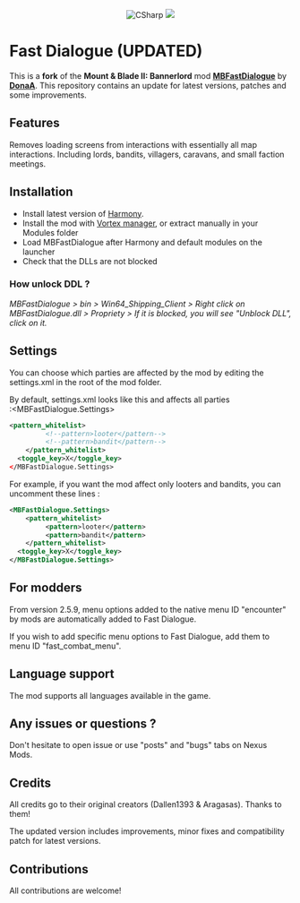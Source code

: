 <p align="center">
	<img src="https://img.shields.io/badge/C%23-%23239120.svg" alt="CSharp" />
	<a href="https://www.nexusmods.com/mountandblade2bannerlord/mods/4607" alt="Fast Dialogue (UPDATED)">
	<img src="https://img.shields.io/badge/download-Nexus%20Mods-yellow" /></a>
</p>

# Fast Dialogue (UPDATED)

This is a **fork** of the **Mount & Blade II: Bannerlord** mod **[MBFastDialogue](https://github.com/DonoA/MBFastDialogue)** by **[DonaA](https://github.com/DonoA)**. This repository contains an update for latest versions, patches and some improvements.

## Features

Removes loading screens from interactions with essentially all map interactions. Including lords, bandits, villagers, caravans, and small faction meetings.

## Installation

- Install latest version of [Harmony](https://github.com/BUTR/Bannerlord.Harmony).
- Install the mod with [Vortex manager](https://www.nexusmods.com/mountandblade2bannerlord/mods/4607), or extract manually in your Modules folder
- Load MBFastDialogue after Harmony and default modules on the launcher
- Check that the DLLs are not blocked

### How unlock DDL ?
_MBFastDialogue > bin > Win64_Shipping_Client > Right click on MBFastDialogue.dll > Propriety > If it is blocked, you will see "Unblock DLL", click on it._

## Settings
You can choose which parties are affected by the mod by editing the settings.xml in the root of the mod folder.

By default, settings.xml looks like this and affects all parties :﻿<MBFastDialogue.Settings>
```xml
<pattern_whitelist>
         <!--pattern>looter</pattern-->
         <!--pattern>bandit</pattern-->
    </pattern_whitelist>
  <toggle_key>X</toggle_key>
</MBFastDialogue.Settings>
```

For example, if you want the mod affect only looters and bandits, you can uncomment these lines :
```xml
﻿<MBFastDialogue.Settings>
    <pattern_whitelist>
         <pattern>looter</pattern>
         <pattern>bandit</pattern>
    </pattern_whitelist>
  <toggle_key>X</toggle_key>
</MBFastDialogue.Settings>
```

## For modders

From version 2.5.9, menu options added to the native menu ID "encounter" by mods are automatically added to Fast Dialogue.

If you wish to add specific menu options to Fast Dialogue, add them to menu ID "fast_combat_menu".

## Language support

The mod supports all languages available in the game.

## Any issues or questions ?

Don't hesitate to open issue or use "posts" and "bugs" tabs on Nexus Mods.

## Credits

All credits go to their original creators (Dallen1393 & Aragasas). Thanks to them!

The updated version includes improvements, minor fixes and compatibility patch for latest versions.

## Contributions

All contributions are welcome!